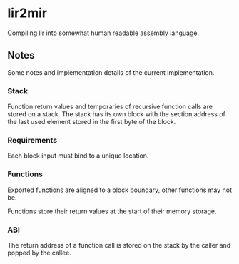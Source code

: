 # lir2mir

Compiling lir into somewhat human readable assembly language.

## Notes

Some notes and implementation details of the current implementation.

### Stack

Function return values and temporaries of recursive function calls
are stored on a stack. The stack has its own block with the section
address of the last used element stored in the first byte of the block.

### Requirements

Each block input must bind to a unique location.

### Functions

Exported functions are aligned to a block boundary, other functions may not be.

Functions store their return values at the start of their memory storage.

### ABI

The return address of a function call is stored on the stack by the caller and
popped by the callee.
